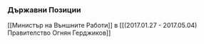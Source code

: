### Държавни Позиции
[[Министър на Външните Работи]] в [[(2017.01.27 - 2017.05.04) Правителство Огнян Герджиков]]